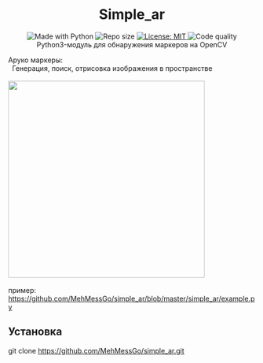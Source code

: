 <h1 align="center">Simple_ar</H1>

<p align="center">
<img alt="Made with Python" src="https://img.shields.io/badge/Made%20with-Python-blue">
<img alt="Repo size" src="https://img.shields.io/github/repo-size/MehMessGo/simple-ar">
<a href="https://github.com/MehMessGo/simple_ar/blob/master/LICENSE">
  <img alt="License: MIT" src="https://img.shields.io/github/license/MehMessGo/simple-ar">
</a>
<img alt="Code quality" src="https://img.shields.io/scrutinizer/quality/g/MehMessGo/simple_ar">
</br>
Python3-модуль для обнаружения маркеров на OpenCV
</p>

Аруко маркеры:</br>
&nbsp; Генерация, поиск, отрисовка изображения в пространстве</br></br>
<img src="https://github.com/MehMessGo/simple_ar/blob/master/example.png" width="400" ></br></br>
пример: https://github.com/MehMessGo/simple_ar/blob/master/simple_ar/example.py

## Установка
git clone https://github.com/MehMessGo/simple_ar.git
